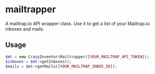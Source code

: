 # mailtrapper
A mailtrap.io API wrapper class. Use it to get a list of your Mailtrap.io inboxes and mails.

## Usage
```php
$mt = new CrazyInventor\Mailtrapper([YOUR_MAILTRAP_API_TOKEN]);
$inboxes = $mt->getInboxes();
$mails = $mt->getMails([YOUR_MAILTRAP_INBOX_ID]);
```

